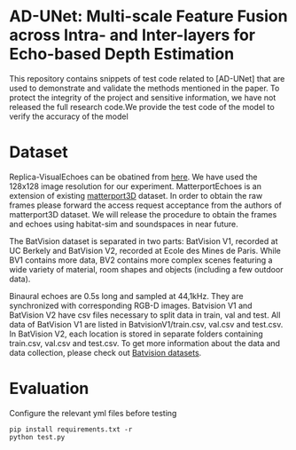 # AD-UNet: Multi-scale Feature Fusion across Intra- and Inter-layers for Echo-based Depth Estimation
This repository contains snippets of test code related to [AD-UNet] that are used to demonstrate and validate the methods mentioned in the paper. To protect the integrity of the project and sensitive information, we have not released the full research code.We provide the test code of the model to verify the accuracy of the model

# Dataset
Replica-VisualEchoes can be obatined from [here](https://github.com/facebookresearch/VisualEchoes). We have used the 128x128 image resolution for our experiment.
MatterportEchoes is an extension of existing [matterport3D](https://niessner.github.io/Matterport/) dataset. In order to obtain the raw frames please forward the access request acceptance from the authors of matterport3D dataset. We will release the procedure to obtain the frames and echoes using habitat-sim and soundspaces in near future.

The BatVision dataset is separated in two parts: BatVision V1, recorded at UC Berkely and BatVision V2, recorded at Ecole des Mines de Paris. While BV1 contains more data, BV2 contains more complex scenes featuring a wide variety of material, room shapes and objects (including a few outdoor data).

Binaural echoes are 0.5s long and sampled at 44,1kHz. They are synchronized with corresponding RGB-D images.
Batvision V1 and BatVision V2 have csv files necessary to split data in train, val and test.
All data of BatVision V1 are listed in BatvisionV1/train.csv, val.csv and test.csv. In BatVision V2, each location is stored in separate folders containing train.csv, val.csv and test.csv.
To get more information about the data and data collection, please check out [Batvision datasets](https://cloud.minesparis.psl.eu/index.php/s/qurl3oySgTmT85M).

# Evaluation
Configure the relevant yml files before testing
```
pip install requirements.txt -r
python test.py
```
